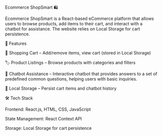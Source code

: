 Ecommerce ShopSmart 🛍️

Ecommerce ShopSmart is a React-based eCommerce platform that allows users to browse products, add items to their cart, and interact with a chatbot for assistance. The website relies on Local Storage for cart persistence.


🚀 Features

🛒 Shopping Cart – Add/remove items, view cart (stored in Local Storage)

🏷️ Product Listings – Browse products with categories and filters

🤖 Chatbot Assistance – Interactive chatbot that provides answers to a set of predefined common questions, helping users with basic inquiries.

💾 Local Storage – Persist cart items and chatbot history



🛠️ Tech Stack

Frontend: React.js, HTML, CSS, JavaScript

State Management: React Context API

Storage: Local Storage for cart persistence
